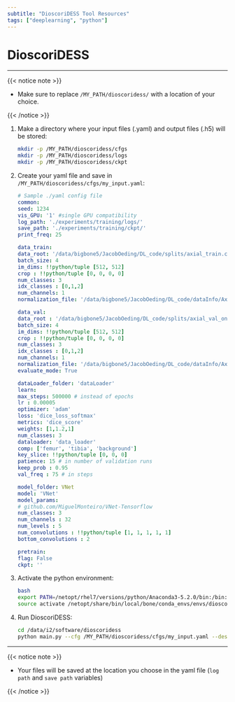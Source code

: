 ```yaml
---
subtitle: "DioscoriDESS Tool Resources"
tags: ["deeplearning", "python"]
---
```


# DioscoriDESS

---

{{< notice note >}}

- Make sure to replace `/MY_PATH/dioscoridess/` with a location of your choice.

{{< /notice >}}

1. Make a directory where your input files (.yaml) and output files (.h5) will be stored:

    ```bash
    mkdir -p /MY_PATH/dioscoridess/cfgs
    mkdir -p /MY_PATH/dioscoridess/logs
    mkdir -p /MY_PATH/dioscoridess/ckpt

    ```

2. Create your yaml file and save in `/MY_PATH/dioscoridess/cfgs/my_input.yaml`:

    ```yaml
    # Sample ./yaml config file
    common:
    seed: 1234
    vis_GPU: '1' #single GPU compatibility
    log_path: './experiments/training/logs/'
    save_path: './experiments/training/ckpt/'
    print_freq: 25

    data_train:
    data_root: '/data/bigbone5/JacobOeding/DL_code/splits/axial_train.csv'
    batch_size: 4
    im_dims: !!python/tuple [512, 512]
    crop : !!python/tuple [0, 0, 0, 0]
    num_classes: 3
    idx_classes : [0,1,2]
    num_channels: 1
    normalization_file: '/data/bigbone5/JacobOeding/DL_code/dataInfo/Axial_MinMaxDataset.csv'

    data_val:
    data_root : '/data/bigbone5/JacobOeding/DL_code/splits/axial_val_onlySegmentedSlices.csv'
    batch_size: 4
    im_dims: !!python/tuple [512, 512]
    crop : !!python/tuple [0, 0, 0, 0]
    num_classes: 3
    idx_classes : [0,1,2]
    num_channels: 1
    normalization_file: '/data/bigbone5/JacobOeding/DL_code/dataInfo/Axial_MinMaxDataset.csv'
    evaluate_mode: True

    dataLoader_folder: 'dataLoader'
    learn:
    max_steps: 500000 # instead of epochs
    lr : 0.00005
    optimizer: 'adam'
    loss: 'dice_loss_softmax'
    metrics: 'dice_score'
    weights: [1,1.2,1]
    num_classes: 3
    dataloader: 'data_loader'
    comp: ['femur', 'tibia', 'background']
    key_slice: !!python/tuple [0, 0, 0]
    patience: 15 # in number of validation runs
    keep_prob : 0.95
    val_freq : 75 # in steps

    model_folder: VNet
    model: 'VNet'
    model_params:
    # github.com/MiguelMonteiro/VNet-Tensorflow
    num_classes: 3
    num_channels : 32
    num_levels : 5
    num_convolutions : !!python/tuple [1, 1, 1, 1, 1]
    bottom_convolutions : 2

    pretrain:
    flag: False
    ckpt: ''
    ```

3. Activate the python environment:

    ```bash
    bash
    export PATH=/netopt/rhel7/versions/python/Anaconda3-5.2.0/bin:/bin:$PATH
    source activate /netopt/share/bin/local/bone/conda_envs/envs/dioscoridess_tf-1.12_py-3.6
    ```

4. Run DioscoriDESS:

    ```bash
    cd /data/i2/software/dioscoridess
    python main.py --cfg /MY_PATH/dioscoridess/cfgs/my_input.yaml --desc test
    ```

---

{{< notice note >}}

- Your files will be saved at the location you choose in the yaml file (`log path` and `save path` variables)

{{< /notice >}}
